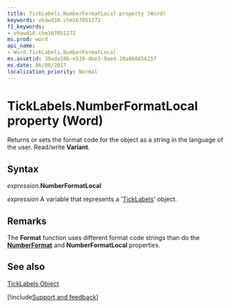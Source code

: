 ```yaml
---
title: TickLabels.NumberFormatLocal property (Word)
keywords: vbawd10.chm167051272
f1_keywords:
- vbawd10.chm167051272
ms.prod: word
api_name:
- Word.TickLabels.NumberFormatLocal
ms.assetid: 39ada10b-e539-4be3-9aed-20a86085615f
ms.date: 06/08/2017
localization_priority: Normal
---
```



# TickLabels.NumberFormatLocal property (Word)

Returns or sets the format code for the object as a string in the language of the user. Read/write  **Variant**.


## Syntax

_expression_.**NumberFormatLocal**

 _expression_ A variable that represents a '[TickLabels](Word.TickLabels.md)' object.


## Remarks

The  **Format** function uses different format code strings than do the **[NumberFormat](Word.TickLabels.NumberFormat.md)** and **NumberFormatLocal** properties.


## See also


[TickLabels Object](Word.TickLabels.md)

[!include[Support and feedback](~/includes/feedback-boilerplate.md)]